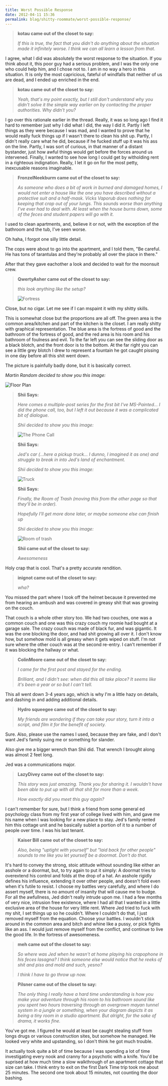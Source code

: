 ```yaml
---
title: Worst Possible Response
date: 2012-04-11 15:36
permalink: blag/shitty-roommate/worst-possible-response/
---
```


>**kotau came out of the closet to say:**
>
>*If this is true, the fact that you didn't do anything about the situation made it infinitely worse. I think we can all learn a lesson from that.*

I agree, what I did was absolutely the worst response to the situation. If you think about it, this poor guy had a serious problem, and I was the only one who could help him, and I chose not to. I am in no way a hero in this situation. It is only the most capricious, fateful of windfalls that neither of us are dead, and I ended up enriched in the end.

>**kotau came out of the closet to say:**
>
>*Yeah, that's my point exactly, but I still don't understand why you didn't solve it the simple way earlier on by contacting the proper authorities. Why didn't you?*

I go over this rationale earlier in the thread. Really, it was so long ago I find it hard to remember just why I did what I did, the way I did it. Partly I left things as they were because I was mad, and I wanted to prove that he would really fuck things up if I wasn't there to clean his shit up. Partly, I didn't really care what he did, because if he fucked stuff up it was his ass on the line. Partly, I was sort of curious, in that manner of a distant bystander, just how awful things would get before the forces around us intervened. Finally, I wanted to see how long I could get by witholding rent in a righteous indignation. Really, I let it go on for the most petty, inexcusable reasons imaginable.

>**FronzelNeekburm came out of the closet to say:**
>
>*As someone who does a bit of work in burned and damaged homes, I would not enter a house like the one you have described without a protective suit and a half-mask. Vicks Vaporub does nothing for keeping that crap out of your lungs. This sounds worse than anything I've ever had to deal with. At least when the house burns down, some of the feces and student papers will go with it.*

I used to clean apartments, and, believe it or not, with the exception of the bathroom and the tub, I've seen worse.

Oh haha, I forgot one silly little detail.

The cops were about to go into the apartment, and I told them, "Be careful. He has tons of tarantulas and they're probably all over the place in there."

After that they gave eachother a look and decided to wait for the moonsuit crew.

>**QwertyAsher came out of the closet to say:**
>
>*this look anything like the setup?*
>
>![Fortress](/assets/images/shitty/fortress.gif)

Close, but no cigar. Let me see if I can mspaint it with my shitty skills.

This is somewhat close but the proportions are all off. The green area is the common area/kitchen and part of the kitchen is the closet. I am really shitty with graphical representation. The blue area is the fortress of good and the bathroom of the fortress of good, and the red area is his room and his bathroom of foulness and evil. To the far left you can see the sliding door as a black blotch, and the front door is to the bottom. At the far right you can see a little grey blotch I drew to represent a fountain he got caught pissing in one day before all this shit went down.

The picture is painfully badly done, but it is basically correct.

*Martin Random decided to show you this image:*

![Floor Plan](/assets/images/shitty/diagram03.gif)

>**Shii Says:**
>
>*Here comes a multiple-post series for the first bit I've MS-Painted... I did the phone call, too, but I left it out because it was a complicated bit of dialogue.*
>
>*Shii decided to show you this image:*
>
>![The Phone Call](/assets/images/shitty/phonecall.gif)

>**Shii Says:**
>
>*Jed's car (...here a pickup truck... I dunno, I imagined it as one) and struggle to break in into Jed's land of enchantment.*
>
>*Shii decided to show you this image:*
>
>![Truck](/assets/images/shitty/truck.gif)

>**Shii Says:**
>
>*Finally, the Room of Trash (moving this from the other page so that they'll be in order).*
>
>*Hopefully I'll get more done later, or maybe someone else can finish up*
>
>*Shii decided to show you this image:*
>
>![Room of trash](/assets/images/shitty/roomoftrash.gif)

>**Shii came out of the closet to say:**
>
>*Awesomeness*

Holy crap that is cool. That's a pretty accurate rendition.

>**inignot came out of the closet to say:**
>
>*wha?*

You missed the part where I took off the helmet because it prevented me from hearing an ambush and was covered in greasy shit that was growing on the couch.

That couch is a whole other story too. We had two couches, one was a common couch and one was this crazy couch my roomie had bought at a garage sale. The crazy couch was made of black fur, and was gigantic. It was the one blocking the door, and had shit growing all over it. I don't know how, but somehow mold is all greasy when it gets wiped on stuff. I'm not sure where the other couch was at the second re-entry. I can't remember if it was blocking the hallway or what.

>**ColinMoore came out of the closet to say:**
>
>*I came for the first post and stayed for the ending.*
>
>*Brilliant, and I didn't see: when did this all take place? It seems like it's been a year or so but I can't tell.*

This all went down 3-4 years ago, which is why I'm a little hazy on details, and dashing in and adding additional details.

>**Hydro squeegee came out of the closet to say:**
>
>*My friends are wondering if they can take your story, turn it into a script, and film it for the benefit of society.*

Sure. Also, please use the names I used, because they are fake, and I don't want Jed's family suing me or something for slander.

Also give me a bigger wrench than Shii did. That wrench I brought along was almost 2 feet long.

Jed was a communications major.

>**LazyDivey came out of the closet to say:**
>
>*This story was just amazing. Thank you for sharing it. I wouldn't have been able to put up with all that shit for more than a week.*
>
>*How exactly did you meet this guy again?*

I can't remember for sure, but I think a friend from some general ed psychology class from my first year of college lived with him, and gave me his name when I was looking for a new place to stay. Jed's family rented him this cottage unit and he basically sublet a portion of it to a number of people over time. I was his last tenant.

>**Kaiser Bill came out of the closet to say:**
>
>*Also, being "uptight with yourself" but "laid back for other people" sounds to me like you let yourself be a doormat. Don't do that.*

It's hard to convey the strong, stoic attitude without sounding like either an asshole or a doormat, but, to try again to put it simply: A doormat tries to overextend his control and folds at the drop of a hat. An asshole rigidly defines his influence, extending it over other people, and doesn't fold even when it's futile to resist. I choose my battles very carefully, and where I do assert myself, there is no amount of insanity that will cause me to budge. For all the awfullness, Jed didn't really intrude upon me. I had a few months of very nice, intrusion free existence, where I had all that I wanted in a little exclusive area of the house for very little rent. Where Jed tried to fuck with my shit, I set things up so he couldn't. Where I couldn't do that, I just removed myself from the equation. Choose your battles. I wouldn't stick around in the common area and bitch and whine like a pussy, or pick fights like an ass. I would just remove myself from the conflict, and continue to live the good life. In the fortress of awesomeness.

>**meh came out of the closet to say:**
>
>*So where was Jed when he wasn't at home playing his crapophone in his feces lasagna? I think someone else would notice that he reeks of shit and piss and mold and such, yesno?*
>
>*I think I have to go throw up now.*

>**Pilsner came out of the closet to say:**
>
>*The only thing I really have a hard time understanding is how you make your adventure through his room to his bathroom sound like you spent two hours traversing through an overgrown mayan tunnel system in a jungle or something, when your diagram depicts it as being a tiny room in a studio apartment. But alright, for the sake of drama, it works fine.*

You've got me. I figured he would at least be caught stealing stuff from longs drugs or various construction sites, but somehow he managed. He looked very white and upstanding, so I don't think he got much trouble.

It actually took quite a bit of time because I was spending a lot of time investigating every nook and cranny for a psychotic with a knife. You'd be suprised at how much time a slow walkthrough of an apartment cottage that size can take. I think entry to exit on the first Dark Time trip took me about 25 minutes. The second one took about 15 minutes, not counting the door bashing.